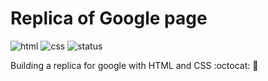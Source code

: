# Replica of Google page

![html](https://img.shields.io/badge/HTML5-Markup-E34F26?logo=HTML5&logoColor=white)
![css](https://img.shields.io/badge/CSS3-Style-1572B6?logo=CSS3&logoColor=white)
![status](https://img.shields.io/badge/status-Development-990000?logo=HTML5&logoColor=white)


Building a replica for google with HTML and CSS :octocat: :robot:
